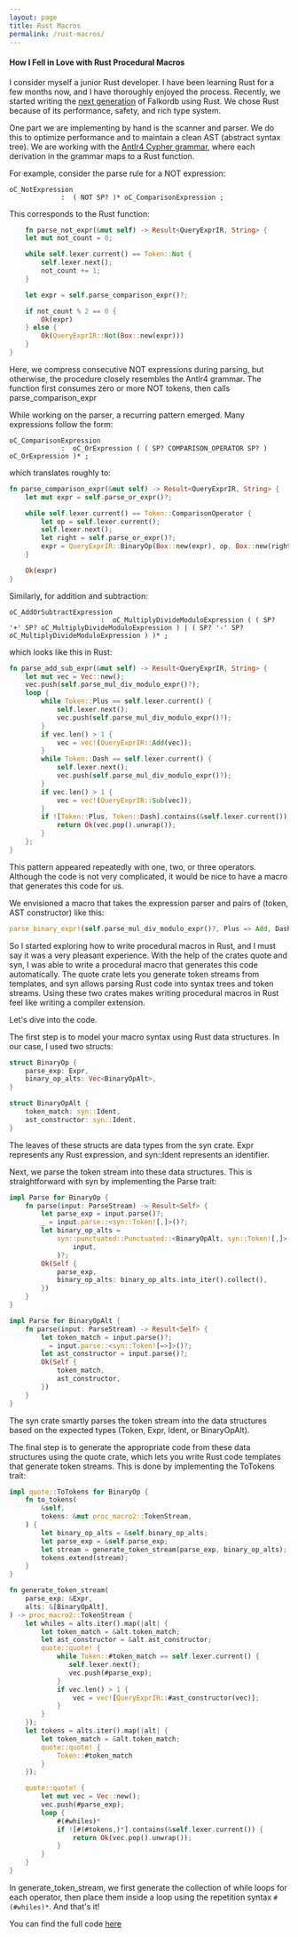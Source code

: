 ```yaml
---
layout: page
title: Rust Macros
permalink: /rust-macros/
---
```


#### How I Fell in Love with Rust Procedural Macros

I consider myself a junior Rust developer. I have been learning Rust for a few months now, and I have thoroughly enjoyed
the process. Recently, we started writing the  [next generation](https://github.com/FalkorDB/falkordb-rs-next-gen) of
Falkordb using Rust. We chose Rust because of its
performance, safety, and rich type system.

One part we are implementing by hand is the scanner and parser. We do this to optimize performance and to maintain a
clean AST (abstract syntax tree). We are working with
the [Antlr4 Cypher grammar](https://github.com/FalkorDB/falkordb-rs-next-gen/blob/main/graph/src/Cypher.g4), where each
derivation in the grammar
maps to a Rust function.

For example, consider the parse rule for a NOT expression:

```antlr
oC_NotExpression
             :  ( NOT SP? )* oC_ComparisonExpression ;
```

This corresponds to the Rust function:

```rust 
    fn parse_not_expr(&mut self) -> Result<QueryExprIR, String> {
    let mut not_count = 0;

    while self.lexer.current() == Token::Not {
        self.lexer.next();
        not_count += 1;
    }

    let expr = self.parse_comparison_expr()?;

    if not_count % 2 == 0 {
        Ok(expr)
    } else {
        Ok(QueryExprIR::Not(Box::new(expr)))
    }
}
```

Here, we compress consecutive NOT expressions during parsing, but otherwise, the procedure closely resembles the Antlr4
grammar. The function first consumes zero or more NOT tokens, then calls parse_comparison_expr

While working on the parser, a recurring pattern emerged. Many expressions follow the form:

```antlrv4
oC_ComparisonExpression
             :  oC_OrExpression ( ( SP? COMPARISON_OPERATOR SP? ) oC_OrExpression )* ;
```

which translates roughly to:

```rust
fn parse_comparison_expr(&mut self) -> Result<QueryExprIR, String> {
    let mut expr = self.parse_or_expr()?;

    while self.lexer.current() == Token::ComparisonOperator {
        let op = self.lexer.current();
        self.lexer.next();
        let right = self.parse_or_expr()?;
        expr = QueryExprIR::BinaryOp(Box::new(expr), op, Box::new(right));
    }

    Ok(expr)
}
```

Similarly, for addition and subtraction:

```antlrv4
oC_AddOrSubtractExpression
                       :  oC_MultiplyDivideModuloExpression ( ( SP? '+' SP? oC_MultiplyDivideModuloExpression ) | ( SP? '-' SP? oC_MultiplyDivideModuloExpression ) )* ;

```

which looks like this in Rust:

```rust
fn parse_add_sub_expr(&mut self) -> Result<QueryExprIR, String> {
    let mut vec = Vec::new();
    vec.push(self.parse_mul_div_modulo_expr()?);
    loop {
        while Token::Plus == self.lexer.current() {
            self.lexer.next();
            vec.push(self.parse_mul_div_modulo_expr()?);
        }
        if vec.len() > 1 {
            vec = vec!(QueryExprIR::Add(vec));
        }
        while Token::Dash == self.lexer.current() {
            self.lexer.next();
            vec.push(self.parse_mul_div_modulo_expr()?);
        }
        if vec.len() > 1 {
            vec = vec!(QueryExprIR::Sub(vec));
        }
        if ![Token::Plus, Token::Dash].contains(&self.lexer.current()) {
            return Ok(vec.pop().unwrap());
        }
    };
}
```

This pattern appeared repeatedly with one, two, or three operators. Although the code is not very complicated, it would
be nice to have a macro that generates this code for us.

We envisioned a macro that takes the expression parser and pairs of (token, AST constructor) like this:

```rust
parse_binary_expr!(self.parse_mul_div_modulo_expr()?, Plus => Add, Dash => Sub);
```

So I started exploring how to write procedural macros in Rust, and I must say it was a very pleasant experience. With
the help of the crates quote and syn, I was able to write a procedural macro that generates this code automatically. The
quote crate lets you generate token streams from templates, and syn allows parsing Rust code into syntax trees and token
streams. Using these two crates makes writing procedural macros in Rust feel like writing a compiler extension.

Let's dive into the code.

The first step is to model your macro syntax using Rust data structures. In our case, I used two structs:

```rust
struct BinaryOp {
    parse_exp: Expr,
    binary_op_alts: Vec<BinaryOpAlt>,
}

struct BinaryOpAlt {
    token_match: syn::Ident,
    ast_constructor: syn::Ident,
}
```

The leaves of these structs are data types from the syn crate. Expr represents any Rust expression, and syn::Ident
represents an identifier.

Next, we parse the token stream into these data structures. This is straightforward with syn by implementing the Parse
trait:

```rust
impl Parse for BinaryOp {
    fn parse(input: ParseStream) -> Result<Self> {
        let parse_exp = input.parse()?;
        _ = input.parse::<syn::Token![,]>()?;
        let binary_op_alts =
            syn::punctuated::Punctuated::<BinaryOpAlt, syn::Token![,]>::parse_separated_nonempty(
                input,
            )?;
        Ok(Self {
            parse_exp,
            binary_op_alts: binary_op_alts.into_iter().collect(),
        })
    }
}

impl Parse for BinaryOpAlt {
    fn parse(input: ParseStream) -> Result<Self> {
        let token_match = input.parse()?;
        _ = input.parse::<syn::Token![=>]>()?;
        let ast_constructor = input.parse()?;
        Ok(Self {
            token_match,
            ast_constructor,
        })
    }
}
```

The syn crate smartly parses the token stream into the data structures based on the expected types (Token, Expr, Ident,
or BinaryOpAlt).

The final step is to generate the appropriate code from these data structures using the quote crate, which lets you
write Rust code templates that generate token streams. This is done by implementing the ToTokens trait:

```rust
impl quote::ToTokens for BinaryOp {
    fn to_tokens(
        &self,
        tokens: &mut proc_macro2::TokenStream,
    ) {
        let binary_op_alts = &self.binary_op_alts;
        let parse_exp = &self.parse_exp;
        let stream = generate_token_stream(parse_exp, binary_op_alts);
        tokens.extend(stream);
    }
}

fn generate_token_stream(
    parse_exp: &Expr,
    alts: &[BinaryOpAlt],
) -> proc_macro2::TokenStream {
    let whiles = alts.iter().map(|alt| {
        let token_match = &alt.token_match;
        let ast_constructor = &alt.ast_constructor;
        quote::quote! {
            while Token::#token_match == self.lexer.current() {
               self.lexer.next();
               vec.push(#parse_exp);
            }
            if vec.len() > 1 {
                vec = vec![QueryExprIR::#ast_constructor(vec)];
            }
        }
    });
    let tokens = alts.iter().map(|alt| {
        let token_match = &alt.token_match;
        quote::quote! {
            Token::#token_match
        }
    });

    quote::quote! {
        let mut vec = Vec::new();
        vec.push(#parse_exp);
        loop {
            #(#whiles)*
            if ![#(#tokens,)*].contains(&self.lexer.current()) {
                return Ok(vec.pop().unwrap());
            }
        }
    }
}

```

In generate_token_stream, we first generate the collection of while loops for each operator, then place them inside a
loop using the repetition syntax `#(#whiles)*`. And that's it!

You can find the full code [here](https://github.com/FalkorDB/falkordb-rs-next-gen/tree/main/falkordb-macro)







